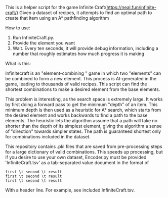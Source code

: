 This is a helper script for the game Infinite Craft(https://neal.fun/infinite-craft/)
Given a dataset of recipes, it attempts to find an optimal path to create that item using an A* pathfinding algorithm

How to use: 
1) Run InfiniteCraft.py. 
2) Provide the element you want
3) Wait. Every ten seconds, it will provide debug information, including a number that roughly estimates how much progress it is making

What is this:

Infinitecraft is an "element-combining " game in which two "elements" can be combined to form a new element. This process is AI-generated in the game, leading to thousands of valid recipes. 
This script can find the shortest combinations to make a desired element from the base elements. 

This problem is interesting, as the search space is extremely large.
It works by first doing a forward pass to get the minimum "depth" of an item. This minimum depth is then used as a heuristic for A* search, which starts from the desired element and works backwards
to find a path to the base elements. The heuristic lets the algorithm assume that a path will take no shorter than the depth of its simplest element, giving the algorithm a sense of "direction" towards simpler states. The path is guaranteed shortest only for combinations included in the dataset. 

This repository contains .pkl files that are saved from pre-processing steps for a large dictionary of valid combinations. 
This speeds up processing, but if you desire to use your own dataset, Encoder.py must be provided 'InfiniteCraft.tsv' as a tab-separated value document in the format of
```
first \t second \t result
first \t second \t result
first \t second \t result
```
With a header line. For example, see included InfiniteCraft.tsv.
